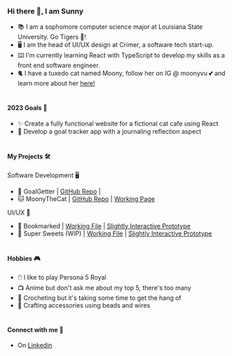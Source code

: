 ### Hi there 👋, I am Sunny

- :books:  I am a sophomore computer science major at Louisiana State University. Go Tigers :tiger:!
- :desktop_computer: I am the head of UI/UX design at Crimer, a software tech start-up.
- :keyboard: I'm currently learning React with TypeScript to develop my skills as a front end software engineer. 
- :cat2: I have a tuxedo cat named Moony, follow her on IG @ moonyvu :two_hearts: and learn more about her [here!](https://sunnyvuu.github.io/MoonyTheCat/index.html)
#
#### 2023 Goals :dart:
- :sparkles: Create a fully functional website for a fictional cat cafe using React
- 📃 Develop a goal tracker app with a journaling reflection aspect
# 
#### My Projects :hammer_and_wrench:
Software Development 🖥️
- 📱 GoalGetter | [GitHub Repo](https://github.com/sunnyvuu/goal-app) | 
- 🐱 MoonyTheCat | [GitHub Repo](https://github.com/sunnyvuu/MoonyTheCat) | [Working Page](https://sunnyvuu.github.io/MoonyTheCat/index.html)

UI/UX 🎨
- :blue_book: Bookmarked | [Working File](https://www.figma.com/file/WR9J7Fvi4RSjSCsIKAGYby/Bookmarked?node-id=0%3A1) | [Slightly Interactive Prototype](https://www.figma.com/proto/WR9J7Fvi4RSjSCsIKAGYby/Bookmarked?page-id=0%3A1&node-id=4%3A9&starting-point-node-id=4%3A9&scaling=min-zoom)
- :cake: Super Sweets (WIP) | [Working File](https://www.figma.com/file/ylze9BpDaej4rpt8EjUEhB/Super-Sweets?node-id=0%3A1) | [Slightly Interactive Prototype](https://www.figma.com/proto/ylze9BpDaej4rpt8EjUEhB/Super-Sweets?page-id=0%3A1&node-id=63%3A991&viewport=300%2C48%2C0.26&scaling=scale-down&starting-point-node-id=4%3A2)
#
#### Hobbies :video_game:
- :computer_mouse: I like to play Persona 5 Royal 
- :tv: Anime but don't ask me about my top 5, there's too many
- 🧶 Crocheting but it's taking some time to get the hang of
- :ring: Crafting accessories using beads and wires
#
#### Connect with me :handshake:

- On [Linkedin](https://www.linkedin.com/in/madeline-yi/)
<!--
**sunnyvuu/sunnyvuu** is a ✨ _special_ ✨ repository because its `README.md` (this file) appears on your GitHub profile.

Here are some ideas to get you started:

- 🔭 I’m currently working on ...
- 🌱 I’m currently learning ...
- 👯 I’m looking to collaborate on ...
- 🤔 I’m looking for help with ...
- 💬 Ask me about ...
- 📫 How to reach me: ...
- 😄 Pronouns: ...
- ⚡ Fun fact: ...
-->
